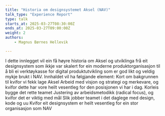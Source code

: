 ```yaml
---
title: "Historia om designsystemet Aksel (NAV)"
talk_type: "Experience Report"
type: talk
starts_at: 2025-03-27T08:30:00Z
ends_at: 2025-03-27T09:00:00Z
weight: 2
authors:
    - Magnus Børnes Hellevik

---
```

I dette innlegget vil ein få høyre historia om Aksel og utviklinga frå eit designsystem som ikkje var skalert for ein moderne produktorganisasjon til å bli ei verktøykasse for digital produktutvikling som er god likt og veldig mykje brukt i NAV. Innhaldet vil ha følgjande element:
Kort om bakgrunnen til kvifor vi fekk lage Aksel
Arbeid med visjon og strategi og merkevare, og kvifor dette har vore heilt vesentleg for den posisjonen vi har i dag.
Korleis bygge det rette teamet
Justering av arbeidsmetodikk (radical focus), og kvifor det er viktig med mål
Slik jobber teamet i det daglege med design, kode og uu
Kvifor eit designsystem er heilt vesentleg for ein stor organisasjon som NAV
